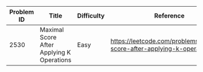 | Problem ID | Title | Difficulty | Reference
| --- | --- | --- | ---
| 2530 | Maximal Score After Applying K Operations | Easy | https://leetcode.com/problems/maximal-score-after-applying-k-operations/
